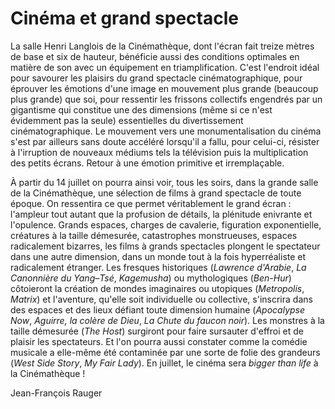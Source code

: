 # Cinéma et grand spectacle

La salle Henri Langlois de la Cinémathèque, dont l'écran fait treize mètres de base et six de hauteur, bénéficie aussi des conditions optimales en matière de son avec un équipement en triamplification. C'est l'endroit idéal pour savourer les plaisirs du grand spectacle cinématographique, pour éprouver les émotions d'une image en mouvement plus grande (beaucoup plus grande) que soi, pour ressentir les frissons collectifs engendrés par un gigantisme qui constitue une des dimensions (même si ce n'est évidemment pas la seule) essentielles du divertissement cinématographique. Le mouvement vers une monumentalisation du cinéma s'est par ailleurs sans doute accéléré lorsqu'il a fallu, pour celui-ci, résister à l'irruption de nouveaux médiums tels la télévision puis la multiplication des petits écrans. Retour à une émotion primitive et irremplaçable.

À partir du 14 juillet on pourra ainsi voir, tous les soirs, dans la grande salle de la Cinémathèque, une sélection de films à grand spectacle de toute époque. On ressentira ce que permet véritablement le grand écran : l'ampleur tout autant que la profusion de détails, la plénitude enivrante et l'opulence. Grands espaces, charges de cavalerie, figuration exponentielle, créatures à la taille démesurée, catastrophes monstrueuses, espaces radicalement bizarres, les films à grands spectacles plongent le spectateur dans une autre dimension, dans un monde tout à la fois hyperréaliste et radicalement étranger. Les fresques historiques (_Lawrence d'Arabie_, _La Canonnière du Yang–Tsé_, _Kagemusha_) ou mythologiques (_Ben-Hur_) côtoieront la création de mondes imaginaires ou utopiques (_Metropolis_, _Matrix_) et l'aventure, qu'elle soit individuelle ou collective, s'inscrira dans des espaces et des lieux défiant toute dimension humaine (_Apocalypse Now_, _Aguirre, la colère de Dieu_, _La Chute du faucon noir_). Les monstres à la taille démesurée (_The Host_) surgiront pour faire sursauter d'effroi et de plaisir les spectateurs. Et l'on pourra aussi constater comme la comédie musicale a elle-même été contaminée par une sorte de folie des grandeurs (_West Side Story_, _My Fair Lady_). En juillet, le cinéma sera _bigger than life_ à la Cinémathèque !

Jean-François Rauger
